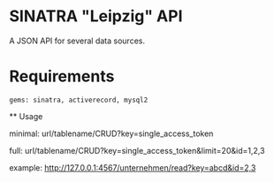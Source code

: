 SINATRA "Leipzig" API
===

A JSON API for several data sources.

# Requirements

	gems: sinatra, activerecord, mysql2

** Usage

minimal:
url/tablename/CRUD?key=single_access_token

full:
url/tablename/CRUD?key=single_access_token&limit=20&id=1,2,3

example:
http://127.0.0.1:4567/unternehmen/read?key=abcd&id=2,3

